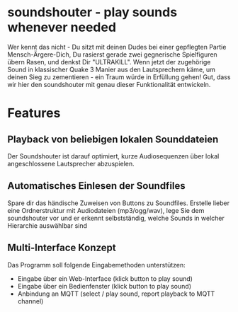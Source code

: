 # soundshouter - play sounds whenever needed

Wer kennt das nicht - Du sitzt mit deinen Dudes bei einer gepflegten Partie Mensch-Ärgere-Dich, Du rasierst gerade zwei gegnerische Spielfiguren übern Rasen, und denkst Dir "ULTRAKILL". Wenn jetzt der zugehörige Sound in klassischer Quake 3 Manier aus den Lautsprechern käme, um deinen Sieg zu zementieren - ein Traum würde in Erfüllung gehen! Gut, dass wir hier den soundshouter mit genau dieser Funktionalität entwickeln. 

# Features

## Playback von beliebigen lokalen Sounddateien 

Der Soundshouter ist darauf optimiert, kurze Audiosequenzen über lokal angeschlossene Lautsprecher abzuspielen. 

## Automatisches Einlesen der Soundfiles

Spare dir das händische Zuweisen von Buttons zu Soundfiles. Erstelle lieber eine Ordnerstruktur mit Audiodateien (mp3/ogg/wav), lege Sie dem soundshouter vor und er erkennt selbstständig, welche Sounds in welcher Hierarchie auswählbar sind

## Multi-Interface Konzept

Das Programm soll folgende Eingabemethoden unterstützen:
* Eingabe über ein Web-Interface (klick button to play sound)
* Eingabe über ein Bedienfenster (klick button to play sound)
* Anbindung an MQTT (select / play sound, report playback to MQTT channel)



